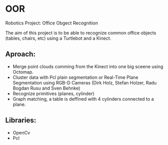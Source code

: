 OOR
===

Robotics Project: Office Obgect Recognition

The aim of this project is to be able to recognize common office objects (tables, chairs, etc) using a Turtlebot and a Kinect.

Aproach:
--------

- Merge point clouds comming from the Kinect into one big sceene using Octomap.
- Cluster data with Pcl plain segmentation or Real-Time Plane Segmentation using RGB-D Cameras (Dirk Holz, Stefan Holzer, Radu Bogdan Rusu and Sven Behnke)
- Recognize primitives (planes, cylinder)
- Graph matching, a table is deffined with 4 cylinders connected to a plane.


Libraries:
---------
- OpenCv
- Pcl

